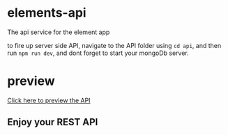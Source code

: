 # elements-api

The api service for the element app

to fire up server side API, navigate to the API folder using `cd api`, and then run `npm run dev`, and dont forget to start your mongoDb server.

# preview

<a href="https://elements-api.herokuapp.com">Click here to preview the API</a>

## Enjoy your REST API

